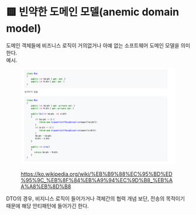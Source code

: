 # 🟨 빈약한 도메인 모델(anemic domain model)

도메인 객체들에 비즈니스 로직이 거의없거나 아예 없는 소프트웨어 도메인 모델을 의미한다.\
예시.

<figure><img src="../../.gitbook/assets/image (24).png" alt=""><figcaption><p><a href="https://ko.wikipedia.org/wiki/%EB%B9%88%EC%95%BD%ED%95%9C_%EB%8F%84%EB%A9%94%EC%9D%B8_%EB%AA%A8%EB%8D%B8">https://ko.wikipedia.org/wiki/%EB%B9%88%EC%95%BD%ED%95%9C_%EB%8F%84%EB%A9%94%EC%9D%B8_%EB%AA%A8%EB%8D%B8</a></p></figcaption></figure>

DTO의 경우, 비지니스 로직이 들어가거나 객체간의 협력 개념 보단, 전송의 목적이기 때문에 해당 안티패턴에 들어가긴 한다.
